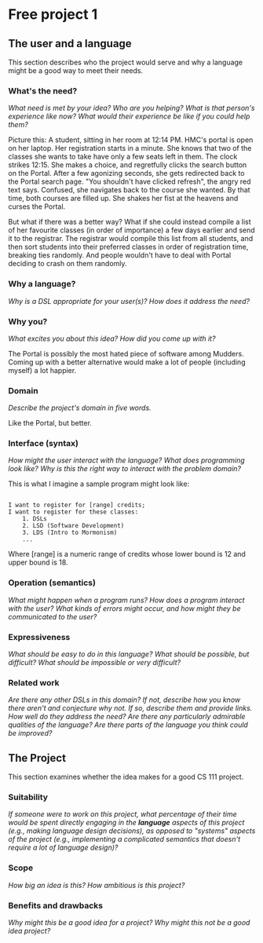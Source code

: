 # Free project 1

## The user and a language
This section describes who the project would serve and why a language might be a
good way to meet their needs.


### What's the need?
_What need is met by your idea? Who are you helping? What is that person's
experience like now? What would their experience be like if you could help 
them?_

Picture this: A student, sitting in her room at 12:14 PM. HMC's portal is open on her laptop. Her registration starts in a minute. She knows that two of the classes she wants to take have only a few seats left in them. The clock strikes 12:15. She makes a choice, and regretfully clicks the search button on the Portal. After a few agonizing seconds, she gets redirected back to the Portal search page. "You shouldn't have clicked refresh", the angry red text says. Confused, she navigates back to the course she wanted. By that time, both courses are filled up. She shakes her fist at the heavens and curses the Portal.

But what if there was a better way? What if she could instead compile a list of her favourite classes (in order of importance) a few days earlier and send it to the registrar. The registrar would compile this list from all students, and then sort students into their preferred classes in order of registration time, breaking ties randomly. And people wouldn't have to deal with Portal deciding to crash on them randomly. 

### Why a language?
_Why is a DSL appropriate for your user(s)? How does it address the need?_


### Why you?
_What excites you about this idea? How did you come up with it?_

The Portal is possibly the most hated piece of software among Mudders. Coming up with a better alternative would make a lot of people (including myself) a lot happier. 

### Domain
_Describe the project's domain in five words._

Like the Portal, but better.

### Interface (syntax)
_How might the user interact with the language? What does programming look 
like? Why is this the right way to interact with the problem domain?_ 

This is what I imagine a sample program might look like:

``` Name: Joe Platt

I want to register for [range] credits;
I want to register for these classes:
	1. DSLs
	2. LSD (Software Development)
	3. LDS (Intro to Mormonism)
	...
```

Where [range] is a numeric range of credits whose lower bound is 12 and upper bound is 18. 

### Operation (semantics)
_What might happen when a program runs? How does a program interact with the
user? What kinds of errors might occur, and how might they be communicated to
the user?_


### Expressiveness
_What should be easy to do in this language? What should be possible, but
difficult? What should be impossible or very difficult?_


### Related work
_Are there any other DSLs in this domain? If not, describe how you know there
aren't and conjecture why not. If so, describe them and provide links. How well 
do they address the need? Are there any particularly admirable qualities of the
language? Are there parts of the language you think could be improved?_


## The Project
This section examines whether the idea makes for a good CS 111 project.


### Suitability
_If someone were to work on this project, what percentage of their time would be
spent directly engaging in the **language** aspects of this project (e.g.,
making language design decisions), as opposed to "systems" aspects of the
project (e.g., implementing a complicated semantics that doesn't require a lot
of language design)?_


### Scope
_How big an idea is this? How ambitious is this project?_


### Benefits and drawbacks
_Why might this be a good idea for a project? Why might this not be a good idea 
project?_

